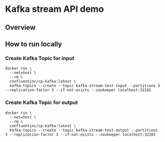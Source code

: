 # Kafka stream API demo
## Overview

## How to run locally

### Create Kafka Topic for input
```
docker run \
  --net=host \
  --rm \
  confluentinc/cp-kafka:latest \
  kafka-topics --create --topic kafka-stream-test-input --partitions 3 --replication-factor 3 --if-not-exists --zookeeper localhost:32181
```

### Create Kafka Topic for output
```
docker run \
  --net=host \
  --rm \
  confluentinc/cp-kafka:latest \
  kafka-topics --create --topic kafka-stream-test-output --partitions 3 --replication-factor 3 --if-not-exists --zookeeper localhost:32181
```